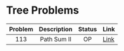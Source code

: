 # Tree Problems

| Problem | Description | Status | Link |
|:-------:|:-----------:|:------:|:-----|
| 113 | Path Sum II | OP | [Link](https://leetcode.com/problems/path-sum-ii/description/)
